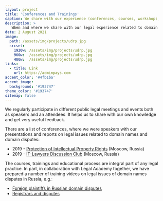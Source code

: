 ```yaml
---
layout: project
title: 'Conferences and Trainings'
caption: We share with our experience (conferences, courses, workshops, trainings, etc.).
description: >
   When and where we share with our legal experience related to domain names and domain disputes as speakers. 
date: 2 August 2021
image: 
  path: /assets/img/projects/udrp.jpg
  srcset: 
    1920w: /assets/img/projects/udrp.jpg
    960w:  /assets/img/projects/udrp.jpg
    480w:  /assets/img/projects/udrp.jpg
links:
  - title: Link
    url: https://adminpays.com
accent_color: '#4fb1ba'
accent_image:
  background: '#193747'
theme_color: '#193747'
sitemap: false
---
```



We regularly participate in different public legal meetings and events both as speakers and an attendees. It helps us to share with our own knowledge and get very useful feedback. 

There are a list of conferences, where we were speakers with our presentations and reports on legal issues related to domain names and domain disputes:
* 2019 - [Protection of Intellectual Property Rights](https://en.bwforum.ru/conference/intellectual-property2019#rec125640790) (Moscow, Russia)
* 2019 - [IT-Lawyers Discussion Club](http://dorotenko.pro/ru/kardamon-report-for-itldc/) (Moscow, Russia)


The courses, trainings and educational process are integral part of any legal practice. In part, in collaboration with Legal Academy together, we have prepared a number of training videos on legal issues of domain names disputes in Russia, e.g.:
* [Foreign plaintiffs in Russian domain disputes](https://lfacademy.ru/course/2232751)
* [Registrars and disputes](https://lfacademy.ru/course/2658206)
